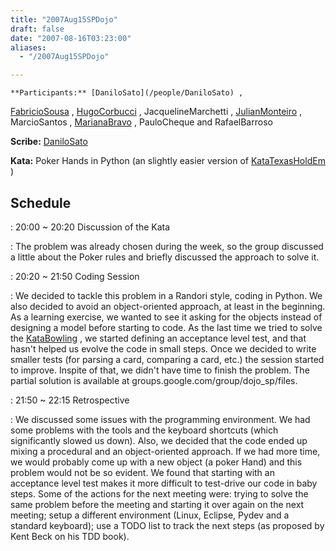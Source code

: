 ```yaml
---
title: "2007Aug15SPDojo"
draft: false
date: "2007-08-16T03:23:00"
aliases:
  - "/2007Aug15SPDojo"

---
```

    **Participants:** [DaniloSato](/people/DaniloSato) ,
[FabricioSousa](/FabricioSousa) , [HugoCorbucci](/people/HugoCorbucci) ,
JacquelineMarchetti , [JulianMonteiro](/people/JulianMonteiro) ,
MarcioSantos , [MarianaBravo](/MarianaBravo) , PauloCheque and
RafaelBarroso

**Scribe:** [DaniloSato](/people/DaniloSato)

**Kata:** Poker Hands in Python (an slightly easier version of
[KataTexasHoldEm](/kata/TexasHoldEm) )

Schedule
--------

 
:   20:00 \~ 20:20 Discussion of the Kata

 
:   The problem was already chosen during the week, so the group
    discussed a little about the Poker rules and briefly discussed the
    approach to solve it.

 
:   20:20 \~ 21:50 Coding Session

 
:   We decided to tackle this problem in a Randori style, coding
    in Python. We also decided to avoid an object-oriented approach, at
    least in the beginning. As a learning exercise, we wanted to see it
    asking for the objects instead of designing a model before starting
    to code. As the last time we tried to solve the
    [KataBowling](/kata/Bowling) , we started defining an acceptance
    level test, and that hasn't helped us evolve the code in
    small steps. Once we decided to write smaller tests (for parsing a
    card, comparing a card, etc.) the session started to improve.
    Inspite of that, we didn't have time to finish the problem. The
    partial solution is available
    at groups.google.com/group/dojo\_sp/files.

 
:   21:50 \~ 22:15 Retrospective

 
:   We discussed some issues with the programming environment. We had
    some problems with the tools and the keyboard shortcuts (which
    significantly slowed us down). Also, we decided that the code ended
    up mixing a procedural and an object-oriented approach. If we had
    more time, we would probably come up with a new object (a
    poker Hand) and this problem would not be so evident. We found that
    starting with an acceptance level test makes it more difficult to
    test-drive our code in baby steps. Some of the actions for the next
    meeting were: trying to solve the same problem before the meeting
    and starting it over again on the next meeting; setup a different
    environment (Linux, Eclipse, Pydev and a standard keyboard); use a
    TODO list to track the next steps (as proposed by Kent Beck on his
    TDD book).


